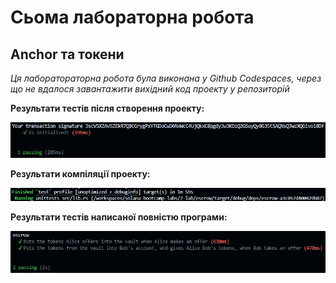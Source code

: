 # Сьома лабораторна робота

## Anchor та токени

_Ця лаборатораторна робота була виконана у Github Codespaces, через що не вдалося завантажити вихідний код проекту у репозиторій_ 

**Результати тестів після створення проекту:**

<p>
  <img src="./img/result1.png">
</p>

**Результати компіляції проекту:**

<p>
  <img src="./img/result2.png">
</p>

**Результати тестів написаної повністю програми:**

<p>
  <img src="./img/result3.png">
</p>
